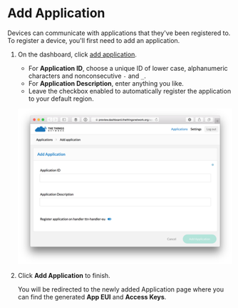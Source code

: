 # Add Application
Devices can communicate with applications that they've been registered to. To register a device, you'll first need to add an application.

1.  On the dashboard, click [add application](https://preview.dashboard.thethingsnetwork.org/applications/add).

	* For **Application ID**, choose a unique ID of lower case, alphanumeric characters and nonconsecutive `-` and `_`.
	* For **Application Description**, enter anything you like.
	* Leave the checkbox enabled to automatically register the application to your default region.

	![](add-application.png)

2.  Click **Add Application** to finish.

    You will be redirected to the newly added Application page where you can find the generated **App EUI** and **Access Keys**.

